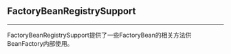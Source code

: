 ## FactoryBeanRegistrySupport

---

FactoryBeanRegistrySupport提供了一些FactoryBean的相关方法供BeanFactory内部使用。
